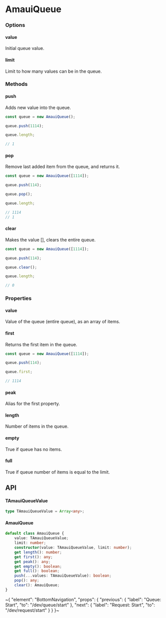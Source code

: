 
# AmauiQueue

### Options

#### value

Initial queue value.

#### limit

Limit to how many values can be in the queue.

### Methods

#### push

Adds new value into the queue.

```ts
const queue = new AmauiQueue();

queue.push(1114);

queue.length;

// 1
```

#### pop

Remove last added item from the queue, and returns it.

```ts
const queue = new AmauiQueue([1114]);

queue.push(114);

queue.pop();

queue.length;

// 1114
// 1
```

#### clear

Makes the value [], clears the entire queue.

```ts
const queue = new AmauiQueue([1114]);

queue.push(114);

queue.clear();

queue.length;

// 0
```

### Properties

#### value

Value of the queue (entire queue), as an array of items.

#### first

Returns the first item in the queue.

```ts
const queue = new AmauiQueue([1114]);

queue.push(114);

queue.first;

// 1114
```

#### peak

Alias for the first property.

#### length

Number of items in the queue.

#### empty

True if queue has no items.

#### full

True if queue number of items is equal to the limit.

## API

#### TAmauiQueueValue

```ts
type TAmauiQueueValue = Array<any>;
```

#### AmauiQueue

```ts
default class AmauiQueue {
    value: TAmauiQueueValue;
    limit: number;
    constructor(value: TAmauiQueueValue, limit: number);
    get length(): number;
    get first(): any;
    get peak(): any;
    get empty(): boolean;
    get full(): boolean;
    push(...values: TAmauiQueueValue): boolean;
    pop(): any;
    clear(): AmauiQueue;
}
```


~{
  "element": "BottomNavigation",
  "props": {
    "previous": {
      "label": "Queue: Start",
      "to": "/dev/queue/start"
    },
    "next": {
      "label": "Request: Start",
      "to": "/dev/request/start"
    }
  }
}~
